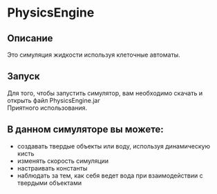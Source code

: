 # PhysicsEngine
## Описание
Это симуляция жидкости используя клеточные автоматы.  
## Запуск
Для того, чтобы запустить симулятор, вам необходимо скачать и открыть файл PhysicsEngine.jar   
Приятного использования.
## В данном симуляторе вы можете:  
* создавать твердые объекты или воду, используя динамическую кисть
* изменять скорость симуляции
* настраивать константы
* наблюдать за тем, как себя ведет вода при взаимодействии с твердыми объектами
